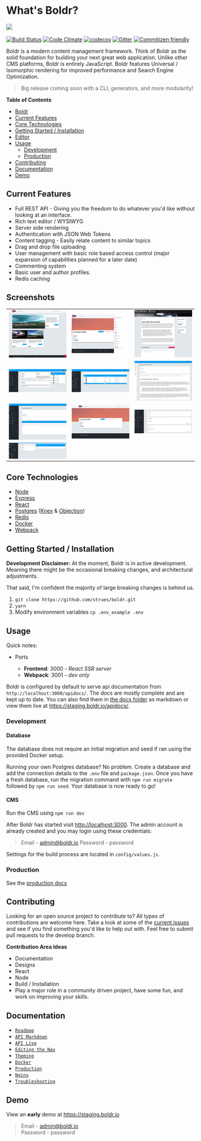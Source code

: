 # What's Boldr?

<img src="https://boldr.io/boldr.png" width="179" />

[![Build Status](https://travis-ci.org/strues/boldr.svg?branch=master)](https://travis-ci.org/strues/boldr) [![Code Climate][cc-img]][cc-link]  [![codecov](https://codecov.io/gh/strues/boldr/branch/master/graph/badge.svg)](https://codecov.io/gh/strues/boldr) [![Gitter][gitter-img]][gitter-link] [![Commitizen friendly](https://img.shields.io/badge/commitizen-friendly-brightgreen.svg)](http://commitizen.github.io/cz-cli/)

Boldr is a modern content management framework. Think of Boldr as the solid foundation for building your next great web application. Unlike other CMS platforms, Boldr is entirely JavaScript. Boldr features Universal / Isomorphic rendering for improved performance and Search Engine Optimization.


> Big release coming soon with a CLI, generators, and more modularity!

**Table of Contents**
- [Boldr](#boldr)
- [Current Features](#current-features)
- [Core Technologies](#core-technologies)
- [Getting Started / Installation](#getting-started-installation)
- [Editor](#editor)
- [Usage](#usage)
  - [Development](#development)
  - [Production](#production)
- [Contributing](#contributing)
- [Documentation](#documentation)
- [Demo](#demo)


## Current Features

* Full REST API - Giving you the freedom to do whatever you'd like without looking at an interface.
* Rich text editor / WYSIWYG
* Server side rendering
* Authentication with JSON Web Tokens
* Content tagging - Easily relate content to similar topics
* Drag and drop file uploading
* User management with basic role based access control (major expansion of capabilities planned for a later date)
* Commenting system
* Basic user and author profiles.
* Redis caching

## Screenshots  
|         |            |   |
| ------------- |:-------------:| -----:|
![blog][blogImg] | ![blog2][editProfileImg]  | ![single][blogSingle]
![dash][dashboardImg] | ![files][adminPostListImg]  | ![members][editPostImg]
![post][postEditorImg]  | ![prof][profileImg]  | ![settings][settingsImg]
![tag][tagsImg] |  |


## Core Technologies

- [Node](https://github.com/nodejs/node)
- [Express](https://github.com/expressjs/express)
- [React](https://github.com/facebook/react)
- [Postgres](https://github.com/postgres/postgres) ([Knex](http://knexjs.org/) & [Objection](https://github.com/Vincit/objection.js/))
- [Redis](http://redis.io/)
- [Docker](https://github.com/docker/docker)
- [Webpack](https://github.com/webpack/webpack)

## Getting Started / Installation

**Development Disclaimer:** At the moment, Boldr is in active development. Meaning there might be the occasional breaking changes, and architectural adjustments.

That said, I'm confident the majority of large breaking changes is behind us.

1. `git clone https://github.com/strues/boldr.git`
2. `yarn`
3. Modify environment variables `cp .env_example .env`


## Usage

Quick notes:

- Ports

  - **Frontend**: 3000 - _React SSR server_  
  - **Webpack**: 3001 - _dev only_  

Boldr is configured by default to serve api documentation from `http://localhost:3000/apidocs/`. The docs are mostly complete and are kept up to date. You can also find them in [the docs folder](docs/apidoc.md) as markdown or view them live at https://staging.boldr.io/apidocs/.


### Development

#### Database


The database does not require an initial migration and seed if ran using the provided Docker setup.  


Running your own Postgres database? No problem. Create a database and add the connection details to the `.env` file and `package.json`. Once you have a fresh database, run the migration command with `npm run migrate` followed by `npm run seed`. Your database is now ready to go!


#### CMS

Run the CMS using `npm run dev`

After Boldr has started visit <http://localhost:3000>. The admin account is already created and you may login using these credentials:

> Email - admin@boldr.io
> Password - password

Settings for the build process are located in `config/values.js`.

### Production

See the [production docs](docs/production.md)

## Contributing

Looking for an open source project to contribute to? All types of contributions are welcome here. Take a look at some of the [current issues](https://github.com/strues/boldr/issues) and see if you find something you'd like to help out with. Feel free to submit pull requests to the develop branch.

**Contribution Area Ideas**

- Documentation
- Designs
- React
- Node
- Build / Installation
- Play a major role in a community driven project, have some fun, and work on improving your skills.

## Documentation

- [`Roadmap`](ROADMAP.md)
- [`API Markdown`](docs/apidoc.md)
- [`API Live`](https://staging.boldr.io/apidocs/)
- [`Editing the Nav`](docs/navigation.md)
- [`Theming`](docs/theming.md)
- [`Docker`](docs/docker.md)
- [`Production`](docs/production.md)
- [`Nginx`](docs/nginx.md)
- [`Troubleshooting`](docs/troubleshooting.md)

## Demo

View an **early** demo at <https://staging.boldr.io>

> Email - admin@boldr.io<br>
> Password - password


[cc-img]: https://codeclimate.com/github/strues/boldr/badges/gpa.svg
[cc-link]: https://codeclimate.com/github/strues/boldr
[gitter-img]: https://badges.gitter.im/Join%20Chat.svg
[gitter-link]: https://gitter.im/boldr/Lobby?utm_source=badge&utm_medium=badge&utm_campaign=pr-badge&utm_content=badge
[coverage-link]: https://codeclimate.com/github/strues/boldr/coverage
[coverage-img]: https://codeclimate.com/github/strues/boldr/badges/coverage.svg

[blogImg]: docs/assets/blog.png
[editProfileImg]: docs/assets/editProfile.png
[blogSingle]: docs/assets/blogSingle.png
[dashboardImg]: docs/assets/dashboard.png
[adminPostListImg]: docs/assets/adminPostList.png
[editPostImg]: docs/assets/editPost.png
[postEditorImg]: docs/assets/postEditor.png
[profileImg]: docs/assets/profile.png
[settingsImg]: docs/assets/settings.png
[tagsImg]: docs/assets/tags.png
